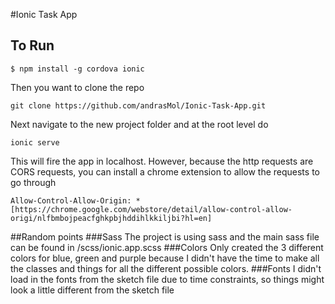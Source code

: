 #Ionic Task App

## To Run
```
$ npm install -g cordova ionic
```
Then you want to clone the repo
```
git clone https://github.com/andrasMol/Ionic-Task-App.git
```
Next navigate to the new project folder and at the root level do
```
ionic serve
```
This will fire the app in localhost. However, because the http requests are CORS requests, you can install a chrome
extension to allow the requests to go through
```
Allow-Control-Allow-Origin: * [https://chrome.google.com/webstore/detail/allow-control-allow-origi/nlfbmbojpeacfghkpbjhddihlkkiljbi?hl=en]
```
##Random points
###Sass
The project is using sass and the main sass file can be found in /scss/ionic.app.scss
###Colors
Only created the 3 different colors for blue, green and purple because I didn't have the time to make all the classes and things for all the different possible colors.
###Fonts
I didn't load in the fonts from the sketch file due to time constraints, so things might look a little different from the sketch file
